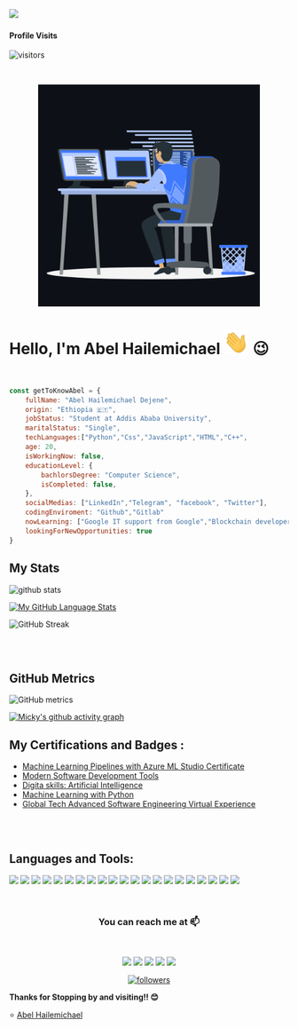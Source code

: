 <!-- ![](https://komarev.com/ghpvc/?username=abeldejene30&color=green) -->

<img src="https://img.shields.io/badge/Abel%20Hailemichael-yellow" />

#### Profile Visits 
  ![visitors](https://visitor-badge.glitch.me/badge?page_id=ZEAB-H.ZEAB-H)



  
<br>

<p align = "center"><img src="./animation_500_kxa883sd.gif" alt="Abel Hailemichael" width = "400px" height = "400px"/></p>


<h1>Hello, I'm Abel Hailemichael <img  src="https://raw.githubusercontent.com/ABSphreak/ABSphreak/master/gifs/Hi.gif" width="45px"> 😉</h1>


<br>

``` JavaScript
const getToKnowAbel = {
    fullName: "Abel Hailemichael Dejene",
    origin: "Ethiopia 🇪🇹",
    jobStatus: "Student at Addis Ababa University",
    maritalStatus: "Single",
    techLanguages:["Python","Css","JavaScript","HTML","C++",
    age: 20,
    isWorkingNow: false,
    educationLevel: {
        bachlorsDegree: "Computer Science",
        isCompleted: false,
    },
    socialMedias: ["LinkedIn","Telegram", "facebook", "Twitter"],
    codingEnviroment: "Github","Gitlab"
    nowLearning: ["Google IT support from Google","Blockchain developer certificate training","Data Science in Ecommerce"],
    lookingForNewOpportunities: true    
}

 ```



  ## My Stats



![github stats](https://github-readme-stats.vercel.app/api?username=ZEAB-H&count_private=true&theme=synthwave&show_icons=true,prs)




[![My GitHub Language Stats](https://github-readme-stats.vercel.app/api/top-langs/?username=ZEAB-H&langs_count=7&theme=buefy)](https://github-readme-stats.vercel.app/api/top-langs/?username=ZEAB-H&langs_count=7&theme=buefy)


![GitHub Streak](https://github-readme-streak-stats.herokuapp.com/?user=ZEAB-H&theme=dark&currStreakNum=2FD3EB&fire=pink&sideLabels=F00&date_format=M%20j%5B%2C%20Y%5D)

<br />
<br />


## GitHub Metrics

![GitHub metrics](https://metrics.lecoq.io/ZEAB-H)

[![Micky's github activity graph](https://activity-graph.herokuapp.com/graph?username=ZEAB-H&theme=dracula)](https://github.com/ZEAB-H/github-readme-activity-graph)




## My Certifications and Badges :

- [Machine Learning Pipelines with Azure ML Studio Certificate](https://www.coursera.org/account/accomplishments/certificate/D2YLKSMBZAS3)
- [Modern Software Development Tools](https://drive.google.com/file/d/1NgLzIHf_KYnWSZ1SP2ZBQr3-C8KSm9ln/view?usp=sharing)
- [Digita skills: Artificial Intelligence](https://drive.google.com/file/d/1ZvQEnUpMrcggOy5NFtbO-2f8jVI3hrx1/view)
- [Machine Learning with Python](https://drive.google.com/file/d/1BfRD_1mnwgjPj6Ij5_14wazsc0t3Pk2e/view?usp=sharing)
- [Global Tech Advanced Software Engineering Virtual Experience](https://drive.google.com/file/d/1LxRUUN-3rZI1HFgZ8mGoWygb8tZaig2v/view?usp=sharing)



<br>
<br>

## Languages and Tools:  

<p align="left"><img src = "https://img.shields.io/badge/-HTML5-E34F26?style=flat&logo=html5&logoColor=white">
<img src = "https://img.shields.io/badge/-CSS3-1572B6?style=flat&logo=css3&logoColor=white">
<img src="https://img.shields.io/badge/-JavaScript-eed718?style=flat&logo=javascript&logoColor=ffffff">
<img src="https://img.shields.io/badge/Python-3776AB?style=flat&logo=python&logoColor=white">
<img src="https://img.shields.io/badge/C-00599C?style=flat&logo=c&logoColor=white">
<img src="https://img.shields.io/badge/C%2B%2B-00599C?style=for-the-badge&logo=c%2B%2B&logoColor=white">
<img src="https://img.shields.io/badge/Java-ED8B00?style=for-the-badge&logo=java&logoColor=white">
<img src="https://img.shields.io/badge/Flutter-02569B?style=for-the-badge&logo=flutter&logoColor=white">
<img src="https://img.shields.io/badge/Markdown-000000?style=for-the-badge&logo=markdown&logoColor=white">
<img src = "https://img.shields.io/badge/Linux-FCC624?style=flat&logo=Linux&logoColor=white">
<img src = "https://img.shields.io/badge/MySQL-00000F?style=for-the-badge&logo=mysql&logoColor=white">
<img src = "https://aleen42.github.io/badges/src/zeplin.svg">
<img src = "
https://img.shields.io/badge/Heroku-430098?style=for-the-badge&logo=heroku&logoColor=white">
<img src = "https://img.shields.io/badge/Netlify-00C7B7?style=for-the-badge&logo=netlify&logoColor=white">
<img src = "https://img.shields.io/badge/Kali%20Linux-557C94?style=flat&logo=Kalilinux&logoColor=white">
<img src = "https://img.shields.io/badge/Bash-4EAA25?style=flat&logo=gnubash&logoColor=white">
<img src = "https://img.shields.io/badge/Npm-CB3837?style=flat&logo=npm&logoColor=white">
<img src = "https://img.shields.io/badge/Vim-019733?style=flat&logo=vim&logoColor=white">
<img src = "https://img.shields.io/badge/WordPress-21759B?style=flat&logo=wordpress&logoColor=white">
<img src = "https://img.shields.io/badge/FastAPI-009688?style=flat&logo=fastapi&logoColor=white">
<img src = "https://img.shields.io/badge/Postman-FF6C37?style=flat&logo=postman&logoColor=white">
</p>
<br/>

<h3 align="center"> You can reach me at 📫 </h3>
<br />
<p align="center">
<a href = "https://twitter.com/ABELH30"><img src="https://img.icons8.com/fluent/48/000000/twitter.png"/></a>
<a href="https://www.linkedin.com/in/abel-dejene30/"><img src="https://img.shields.io/badge/linkedin-%230077B5.svg?&style=for-the-badge&logo=linkedin&logoColor=white"/></a>
<a href="https://www.instagram.com/mickyta12/"><img src="https://img.shields.io/badge/instagram-%23E4405F.svg?&style=for-the-badge&logo=instagram&logoColor=white"/></a>
<a href="https://mailto:abelhailemichael30@gmail.com"><img src="https://img.shields.io/badge/-Gmail-%23333?style=for-the-badge&logo=gmail&logoColor=white" target="_blank"/></a>
<a href = "https://digital-passion.medium.com/"><img src="https://img.icons8.com/ios-filled/50/000000/medium-logo.png"/></a>
<p align = "center"><a href="https://github.com/ZEAB-H">
<img alt="followers" title="Follow me on Github" src="https://img.shields.io/github/followers/ZEAB-H?color=236ad3&labelColor=1155ba&style=for-the-badge&logo=github&label=Follow"/></a></p>
</p>

<p align="left">



**Thanks for Stopping by and visiting!! 😊**

<p align="center">

⭐️ [Abel Hailemichael](https://github.com/ZEAB-H)

</p>




